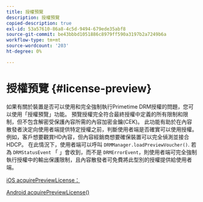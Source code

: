 ```yaml
---
title: 授權預覽
description: 授權預覽
copied-description: true
exl-id: 53a57610-86a8-4c5d-9494-679ede35abf8
source-git-commit: be43bbbd1051886c8979ff590a3197b2a7249b6a
workflow-type: tm+mt
source-wordcount: '203'
ht-degree: 0%

---
```


# 授權預覽 {#license-preview}

如果有關於裝置是否可以使用和完全強制執行Primetime DRM授權的問題，您可以使用「授權預覽」功能。 預覽授權完全符合最終授權中定義的所有限制和限制，但不包含解密受保護內容所需的內容加密金鑰(CEK)。 此功能有助於在內容散發者決定向使用者端提供特定授權之前，判斷使用者端是否確實可以使用授權。 例如，客戶想要觀賞HD內容，但內容經銷商想要確保裝置可以完全偵測並接合HDCP。 在此情況下，使用者端可以呼叫 `DRMManager.loadPreviewVoucher()`. 若為 `DRMStatusEvent` 「 」會收到，而不是 `DRMErrorEvent`，則使用者端可完全強制執行授權中的輸出保護限制，且內容散發者可免費將此型別的授權提供給使用者端。

[iOS acquirePreviewLicense：](https://help.adobe.com/en_US/primetime/api/drm-apis/client/ios/interface_d_r_m_manager.html#a3baac603bdd8826624dbe97f9faaba10)

[Android acquirePreviewLicense()](https://help.adobe.com/en_US/primetime/api/drm-apis/client/android/com/adobe/ave/drm/DRMManager.html#acquirePreviewLicense(com.adobe.ave.drm.DRMMetadata,%20com.adobe.ave.drm.DRMOperationErrorCallback,%20com.adobe.ave.drm.DRMLicenseAcquiredCallback))
